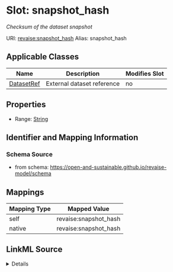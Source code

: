 

# Slot: snapshot_hash 


_Checksum of the dataset snapshot_





URI: [revaise:snapshot_hash](https://open-and-sustainable.github.io/revaise-model/schema/snapshot_hash)
Alias: snapshot_hash

<!-- no inheritance hierarchy -->





## Applicable Classes

| Name | Description | Modifies Slot |
| --- | --- | --- |
| [DatasetRef](DatasetRef.md) | External dataset reference |  no  |






## Properties

* Range: [String](String.md)




## Identifier and Mapping Information






### Schema Source


* from schema: https://open-and-sustainable.github.io/revaise-model/schema




## Mappings

| Mapping Type | Mapped Value |
| ---  | ---  |
| self | revaise:snapshot_hash |
| native | revaise:snapshot_hash |




## LinkML Source

<details>
```yaml
name: snapshot_hash
description: Checksum of the dataset snapshot
from_schema: https://open-and-sustainable.github.io/revaise-model/schema
rank: 1000
alias: snapshot_hash
domain_of:
- DatasetRef
range: string

```
</details>